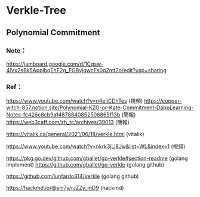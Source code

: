 # Verkle-Tree
## Polynomial Commitment
### Note：
https://jamboard.google.com/d/1Cqsw-4lVx2sBk5AppjbqEhF2g_FGBvjqwcFs0q2mt2o/edit?usp=sharing
### Ref：
https://www.youtube.com/watch?v=n4eiiCDhTes (視頻)
https://copper-witch-857.notion.site/Polynomial-KZG-or-Kate-Commitment-DappLearning-Notes-fc426c8cb9a14878840852506865f13b (簡報)
https://web3caff.com/zh_tc/archives/39013 (簡報)

https://vitalik.ca/general/2021/06/18/verkle.html (vitalik)

https://www.youtube.com/watch?v=nkrk3jLj8Jw&list=WL&index=1 (視頻)

https://pkg.go.dev/github.com/gballet/go-verkle#section-readme (golang implement)
https://github.com/gballet/go-verkle (golang github)

https://github.com/lunfardo314/verkle (golang github)

https://hackmd.io/@sin7y/rJZZy_mD9 (hackmd)
